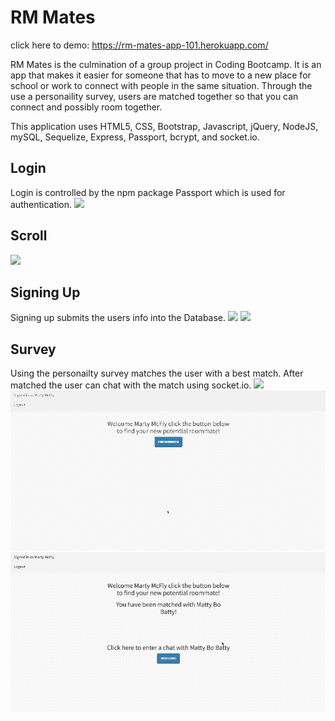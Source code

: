 # RM Mates

click here to demo: https://rm-mates-app-101.herokuapp.com/

RM Mates is the culmination of a group project in Coding Bootcamp.
It is an app that makes it easier for someone that has to move to a new
place for school or work to connect with people in the same situation.
Through the use a personaility survey, users are matched together so that
you can connect and possibly room together.

This application uses HTML5, CSS, Bootstrap, Javascript, jQuery, NodeJS, 
mySQL, Sequelize, Express, Passport, bcrypt, and socket.io.


## Login
Login is controlled by the npm package Passport which is used for authentication.
<img src="https://github.com/mattyb1980/MyRM_Mates/blob/master/public/readme/log_in.gif">

## Scroll
<img src="https://github.com/mattyb1980/MyRM_Mates/blob/master/public/readme/scroll.gif">

## Signing Up
Signing up submits the users info into the Database.
<img src="https://github.com/mattyb1980/MyRM_Mates/blob/master/public/readme/sign_up.gif">
<img src="https://github.com/mattyb1980/MyRM_Mates/blob/master/public/readme/signing_up.gif">

## Survey
Using the personailty survey matches the user with a best match. After matched the user can chat with the match using socket.io.
<img src="https://github.com/mattyb1980/MyRM_Mates/blob/master/public/readme/survey.gif">
<img src="https://github.com/mattyb1980/MyRM_Mates/blob/master/public/readme/matching.gif">
<img src="https://github.com/mattyb1980/MyRM_Mates/blob/master/public/readme/chat.gif">